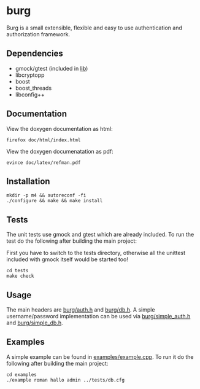 burg
====
Burg is a small extensible, flexible and easy to use authentication and authorization
framework.

Dependencies
------------

* gmock/gtest (included in [lib](lib))
* libcryptopp
* boost
* boost_threads
* libconfig++

Documentation
-------------

View the doxygen documentation as html:

```
firefox doc/html/index.html
```


View the doxygen documenatation as pdf:

```
evince doc/latex/refman.pdf
```

Installation
------------

```
mkdir -p m4 && autoreconf -fi 
./configure && make && make install
```

Tests
-----

The unit tests use gmock and gtest which are already included. To run the test
do the following after building the main project:

First you have to switch to the tests directory, otherwise all the unittest
included with gmock itself would be started too!

```
cd tests
make check
```

Usage
-----
The main headers are [burg/auth.h](include/burg/auth.h) and [burg/db.h](include/burg/db.h).
A simple username/password implementation can be used via
[burg/simple_auth.h](include/burg/simple_auth.h) and [burg/simple_db.h](include/burg/simple_db.h).

Examples
--------
A simple example can be found in [examples/example.cpp](examples/example.cpp).
To run it do the following after building the main project:

```
cd examples
./example roman hallo admin ../tests/db.cfg
```
